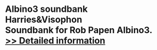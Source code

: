 # Albino3 soundbank Harries&Visophon<br />Soundbank for Rob Papen Albino3.<br />[>> Detailed information](https://secure.shareit.com/shareit/product.html?productid=300276884&affiliateid=200057808)